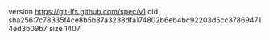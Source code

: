 version https://git-lfs.github.com/spec/v1
oid sha256:7c78335f4ce8b5b87a3238dfa174802b6eb4bc92203d5cc378694714ed3b09b7
size 1407

